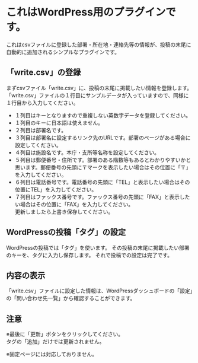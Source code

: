 # これはWordPress用のプラグインです。

これはcsvファイルに登録した部署・所在地・連絡先等の情報が、投稿の末尾に自動的に追加されるシンプルなプラグインです。

## 「write.csv」の登録

まずcsvファイル「write.csv」に、投稿の末尾に掲載したい情報を登録します。
「write.csv」ファイルの１行目にサンプルデータが入っていますので、同様に１行目から入力してください。

* １列目はキーとなりますので重複しない英数字データを登録してください。  
* １列目のキーに日本語は使えません。  
* ２列目は部署名です。
* ３列目は部署名に設定するリンク先のURLです。部署のページがある場合に設定してください。
* ４列目は施設名です。本庁・支所等名称を設定してください。  
* ５列目は郵便番号・住所です。部署のある階数等もあるとわかりやすいかと思います。郵便番号の先頭に〒マークを表示したい場合はその位置に「〒」を入力してください。  
* ６列目は電話番号です。電話番号の先頭に「TEL」と表示したい場合はその位置にTEL」を入力してください。  
* ７列目はファックス番号です。ファックス番号の先頭に「FAX」と表示したい場合はその位置に「FAX」を入力してください。  
更新しましたら上書き保存してください。

## WordPressの投稿「タグ」の設定

WordPressの投稿では「タグ」を使います。
その投稿の末尾に掲載したい部署のキーを、タグに入力し保存します。
それで投稿での設定は完了です。

## 内容の表示

「write.csv」ファイルに設定した情報は、WordPressダッシュボードの「設定」の「問い合わせ先一覧」から確認することができます。

## 注意

※最後に「更新」ボタンをクリックしてください。  
タグの「追加」だけでは更新されません。

※固定ページには対応しておりません。
